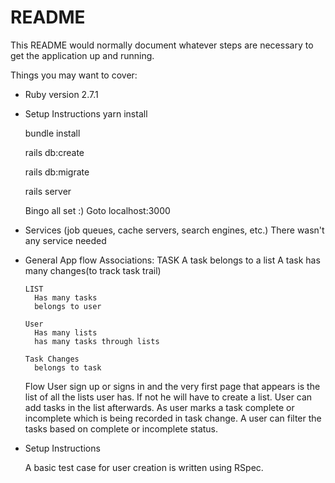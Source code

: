 # README

This README would normally document whatever steps are necessary to get the
application up and running.

Things you may want to cover:

* Ruby version
  2.7.1

* Setup Instructions
  yarn install

  bundle install

  rails db:create

  rails db:migrate

  rails server

  Bingo all set :) Goto localhost:3000



* Services (job queues, cache servers, search engines, etc.)
  There wasn't any service needed

* General App flow
    Associations:
      TASK
        A task belongs to a list
        A task has many changes(to track task trail)

      LIST
        Has many tasks
        belongs to user

      User
        Has many lists
        has many tasks through lists

      Task Changes
        belongs to task


    Flow
      User sign up or signs in and the very first page that appears is the list of all the lists user has. If not he will have to create a list. User can add tasks in the list afterwards. As user marks a task complete or incomplete  which is being recorded in task change. A user can filter the tasks based on complete or incomplete status.


* Setup Instructions

  A basic test case for user creation is written using RSpec.